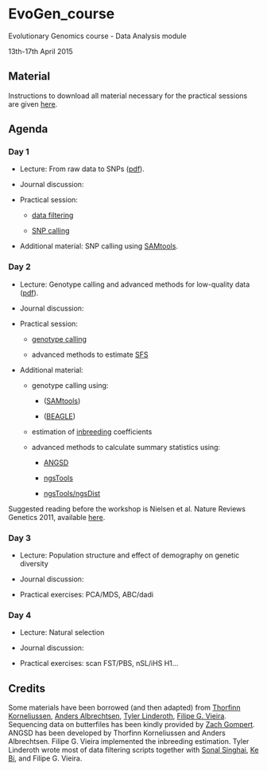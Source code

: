 
# EvoGen_course

Evolutionary Genomics course - Data Analysis module

13th-17th April 2015

## Material

Instructions to download all material necessary for the practical sessions are given [here](https://github.com/mfumagalli/EvoGen_course/blob/master/install.md).

## Agenda

### Day 1

 *	Lecture: From raw data to SNPs ([pdf](https://github.com/mfumagalli/EvoGen_course/blob/master/slides_day_1.pdf)).

 *	Journal discussion:

 *	Practical session:
 
	+	[data filtering](https://github.com/mfumagalli/EvoGen_course/blob/master/filtering.md)

	+	[SNP calling](https://github.com/mfumagalli/EvoGen_course/blob/master/snpcall.md)

 *	Additional material: SNP calling using [SAMtools](https://github.com/mfumagalli/EvoGen_course/blob/master/snpcall_samtools.md).

### Day 2

 *	Lecture: Genotype calling and advanced methods for low-quality data ([pdf](https://github.com/mfumagalli/EvoGen_course/blob/master/slides_day_2.pdf)).

 *	Journal discussion:

 *	Practical session: 

	+	[genotype calling](https://github.com/mfumagalli/EvoGen_course/blob/master/genocall.md)

	+	advanced methods to estimate [SFS](https://github.com/mfumagalli/EvoGen_course/blob/master/sfs.md)

 *	Additional material: 

	+	genotype calling using:

		-	([SAMtools](https://github.com/mfumagalli/EvoGen_course/blob/master/genocall_samtools.md))

		-	([BEAGLE](https://github.com/mfumagalli/EvoGen_course/blob/master/imputation.md))

	+	estimation of [inbreeding](https://github.com/mfumagalli/EvoGen_course/blob/master/inbreeding.md) coefficients

	+	advanced methods to calculate summary statistics using:

		-	[ANGSD](https://github.com/mfumagalli/EvoGen_course/blob/master/lowcov.md)

		-	[ngsTools](https://github.com/mfumagalli/EvoGen_course/blob/master/lowcov_ngstools.md)

		-	[ngsTools/ngsDist](https://github.com/mfumagalli/ngsTools/blob/master/TUTORIAL.md)


Suggested reading before the workshop is Nielsen et al. Nature Reviews Genetics 2011, available [here](http://cteg.berkeley.edu/~nielsen/wordpress/wp-content/uploads/2013/01/Nielsen-R.-et-al.-2011.pdf).

### Day 3

 *	Lecture: Population structure and effect of demography on genetic diversity

 *	Journal discussion:

 *	Practical exercises: PCA/MDS, ABC/dadi

### Day 4

 *	Lecture: Natural selection

 *	Journal discussion:

 *	Practical exercises: scan FST/PBS, nSL/iHS H1...


## Credits

Some materials have been borrowed (and then adapted) from [Thorfinn Korneliussen](http://scholar.google.co.uk/citations?user=-YNWF4AAAAAJ&hl=en), [Anders Albrechtsen](http://popgen.dk/albrecht/web/WelcomePage.html), [Tyler Linderoth](http://scholar.google.com/citations?user=dTuxmzkAAAAJ&hl=en), [Filipe G. Vieira](http://scholar.google.com/citations?user=gvZmPNQAAAAJ&hl=en).
Sequencing data on butterfiles has been kindly provided by [Zach Gompert](https://gompertlab.wordpress.com/).
ANGSD has been developed by Thorfinn Korneliussen and Anders Albrechtsen. 
Filipe G. Vieira implemented the inbreeding estimation. 
Tyler Linderoth wrote most of data filtering scripts together with [Sonal Singhai](https://systemsbiology.columbia.edu/people/sonal-singhal), [Ke Bi](http://scholar.google.ca/citations?user=ymcwERQAAAAJ), and Filipe G. Vieira.








